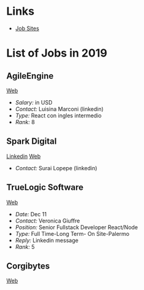 
# Links

- [Job Sites](/JOBSITES.md)

# List of Jobs in 2019


AgileEngine
-----
[Web](https://agileengine.com)

- *Salary:* in USD
- *Contact:* Luisina Marconi (linkedin)
- *Type:* React con ingles intermedio
- *Rank:* 8

Spark Digital
-----

[Linkedin](https://www.linkedin.com/company/sparkdigital/)
[Web](https://sparkdigital.com/careers/open-positions)

- *Contact:* Surai Lopepe (linkedin)

TrueLogic Software
-----
[Web](https://www.truelogicsoftware.com/careers/)
- *Date:* Dec 11
- *Contact:* Veronica Giuffre
- *Position:* Senior Fullstack Developer React/Node
- *Type:* Full Time-Long Term- On Site-Palermo
- *Reply:* Linkedin message
- *Rank:* 5

Corgibytes
-----
[Web](https://corgibytes.com/hiring-process/)

